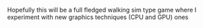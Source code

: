 Hopefully this will be a full fledged walking sim type game where I experiment with new graphics techniques (CPU and GPU) ones
